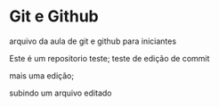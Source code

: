 # Git e Github
 arquivo da aula de git e github para iniciantes

Este é um repositorio teste;
teste de edição de commit

mais uma edição;

subindo um arquivo editado
